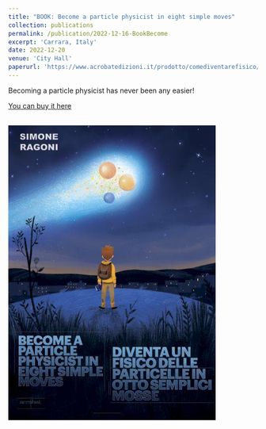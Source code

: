 ```yaml
---
title: "BOOK: Become a particle physicist in eight simple moves"
collection: publications
permalink: /publication/2022-12-16-BookBecome
excerpt: 'Carrara, Italy'
date: 2022-12-20
venue: 'City Hall'
paperurl: 'https://www.acrobatedizioni.it/prodotto/comediventarefisico/'
---
```

Becoming a particle physicist has never been any easier!

[You can buy it here](https://www.acrobatedizioni.it/prodotto/comediventarefisico/)

<br/><img src='/images/book.jpeg'>
